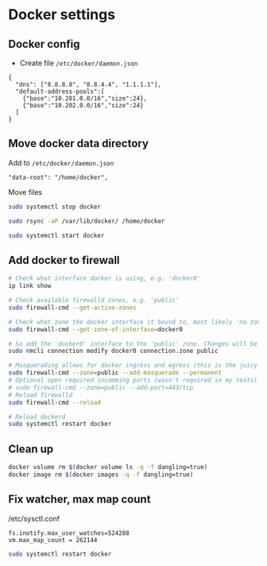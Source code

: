 # Docker settings

## Docker config

- Create file `/etc/docker/daemon.json`

```text
{
  "dns": ["8.8.8.8", "8.8.4.4", "1.1.1.1"],
  "default-address-pools":[
    {"base":"10.201.0.0/16","size":24},
    {"base":"10.202.0.0/16","size":24}
  ]
}
```

## Move docker data directory

Add to `/etc/docker/daemon.json`

```text
"data-root": "/home/docker",
```

Move files

```bash
sudo systemctl stop docker

sudo rsync -aP /var/lib/docker/ /home/docker

sudo systemctl start docker
```

## Add docker to firewall

```bash
# Check what interface docker is using, e.g. 'docker0'
ip link show

# Check available firewalld zones, e.g. 'public'
sudo firewall-cmd --get-active-zones

# Check what zone the docker interface it bound to, most likely 'no zone' yet
sudo firewall-cmd --get-zone-of-interface=docker0

# So add the 'docker0' interface to the 'public' zone. Changes will be visible only after firewalld reload
sudo nmcli connection modify docker0 connection.zone public

# Masquerading allows for docker ingress and egress (this is the juicy bit)
sudo firewall-cmd --zone=public --add-masquerade --permanent
# Optional open required incomming ports (wasn't required in my tests)
# sudo firewall-cmd --zone=public --add-port=443/tcp
# Reload firewalld
sudo firewall-cmd --reload

# Reload dockerd
sudo systemctl restart docker
```

## Clean up

```bash
docker volume rm $(docker volume ls -q -f dangling=true)
docker image rm $(docker images -q -f dangling=true)
```

## Fix watcher, max map count
/etc/sysctl.conf
```text
fs.inotify.max_user_watches=524288
vm.max_map_count = 262144
```

```bash
sudo systemctl restart docker
```
